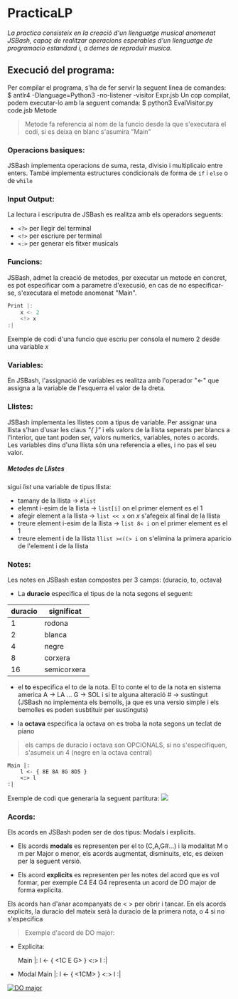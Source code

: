 # PracticaLP

*La practica consisteix en la creació d'un llenguatge musical anomenat JSBash, capaç de realitzar operacions esperables d'un llenguatge de programacio estandard i, a demes de reproduïr musica.*

## Execució del programa:
Per compilar el programa, s'ha de fer servir la seguent linea de comandes:
    $ antlr4 -Dlanguage=Python3 -no-listener -visitor Expr.jsb
Un cop compilat, podem executar-lo amb la seguent comanda:
    $ python3 EvalVisitor.py code.jsb Metode
>Metode fa referencia al nom de la funcio desde la que s'executara el codi, si es deixa en blanc s'asumira "Main"


### Operacions basiques:

JSBash implementa operacions de suma, resta, divisio i multiplicaio entre enters.
També implementa estructures condicionals de forma de `if` i `else` o de `while`

### Input Output:

La lectura i escriputra de JSBash es realitza amb els operadors seguents:
- `<?>` per llegir del terminal
- `<!>` per escriure per terminal
- `<:>` per generar els fitxer musicals


### Funcions:

JSBash, admet la creació de metodes, per executar un metode en concret, es pot especificar com a parametre d'execusió, en cas de no especificar-se, s'executara el metode anomenat "Main".

```C++
Print |:
    x <- 2
    <!> x
:|
```

Exemple de codi d'una funcio que escriu per consola el numero 2 desde una variable *x*


### Variables:

En JSBash, l'assignació de variables es realitza amb l'operador "<-" que assigna a la variable de l'esquerra el valor de la dreta.


### Llistes:

JSBash implementa les llistes com a tipus de variable. Per assignar una llista s'han d'usar les claus *"{ }"* i els valors de la llista seperats per blancs a l'interior, que tant poden ser, valors numerics, variables, notes o acords. Les variables dins d'una llista són una referencia a elles, i no pas el seu valor.

##### Metodes de Llistes
sigui *list* una variable de tipus llista:
- tamany de la llista -> `#list`
- elemnt i-esim de la llista ->  `list[i]` on el primer element es el 1
- afegir element a la llista -> `list << x` on *x* s'afegeix al final de la llista
- treure element i-esim de la llista -> `list 8< i` on el primer element es el 1
- treure element i de la llista `llist ><((> i` on s'elimina la primera aparicio de l'element i de la llista


### Notes:

Les notes en JSBash estan compostes per 3 camps: (duracio, to, octava)

- La **duracio** especifica el tipus de la nota segons el seguent:

|  duracio  | significat  |
| ------------ | ------------ |
|  1 | rodona  |
| 2 |  blanca |
| 4 |  negre |
|  8 |  corxera |
| 16 | semicorxera



- el **to** especifica el to de la nota. El to conte el to de la nota en sistema america A -> LA ... G -> SOL i si te alguna alteració # -> sustingut (JSBash no implementa els bemolls, ja que es una versio simple i els bemolles es poden susbtituir per sustinguts)

- la **octava** especifica la octava on es troba la nota segons un teclat de piano

> els camps de duracio i octava son OPCIONALS, si no s'especifiquen, s'asumeix un 4 (negre en la octava central)

```
Main |:
    l <- { 8E 8A 8G 8D5 }
    <:> l
:|
```

Exemple de codi que generaria la seguent partitura:
![](https://image.spreadshirtmedia.net/image-server/v1/mp/compositions/T993A1MPA2181PT1X42Y48D6094478FS7259Cx000000/views/1,width=200,height=200,appearanceId=1,backgroundColor=FFFFFF,noPt=true/pentagrama-con-las-notas-alfombrilla-de-raton.jpg)


### Acords:

Els acords en JSBash poden ser de dos tipus: Modals i explicits.
- Els acords **modals** es representen per el to (C,A,G#...) i la modalitat M o m per Major o menor, els acords augmentat, disminuits, etc, es deixen per la seguent versió.

- Els acord **explicits** es representen per les notes del acord que es vol formar, per exemple C4 E4 G4 representa un acord de DO major de forma explicita.

Els acords han d'anar acompanyats de < > per obrir i tancar. En els acords explicits, la duracio del mateix serà la duracio de la primera nota, o 4 si no s'especifica


> Exemple d'acord de DO major:

- Explicita:

    Main |:
        l <- { <1C E G> }
        <:> l
    :|
- Modal 
    Main |:
        l <- { <1CM> }
        <:> l
    :|


[![DO major](https://jadebultitude.b-cdn.net/wp-content/uploads/2021/01/Screenshot-2021-01-31-at-20.44.41.jpg "DO major")](http://https://jadebultitude.b-cdn.net/wp-content/uploads/2021/01/Screenshot-2021-01-31-at-20.44.41.jpg "DO major")


